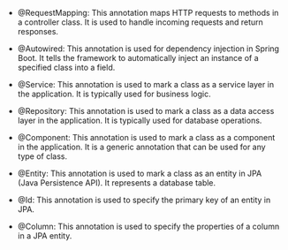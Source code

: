 * @RequestMapping: This annotation maps HTTP requests to methods in a controller class. It is used to handle incoming requests and return responses.

* @Autowired: This annotation is used for dependency injection in Spring Boot. It tells the framework to automatically inject an instance of a specified class into a field.

* @Service: This annotation is used to mark a class as a service layer in the application. It is typically used for business logic.

* @Repository: This annotation is used to mark a class as a data access layer in the application. It is typically used for database operations.

* @Component: This annotation is used to mark a class as a component in the application. It is a generic annotation that can be used for any type of class.

* @Entity: This annotation is used to mark a class as an entity in JPA (Java Persistence API). It represents a database table.

* @Id: This annotation is used to specify the primary key of an entity in JPA.

* @Column: This annotation is used to specify the properties of a column in a JPA entity.
